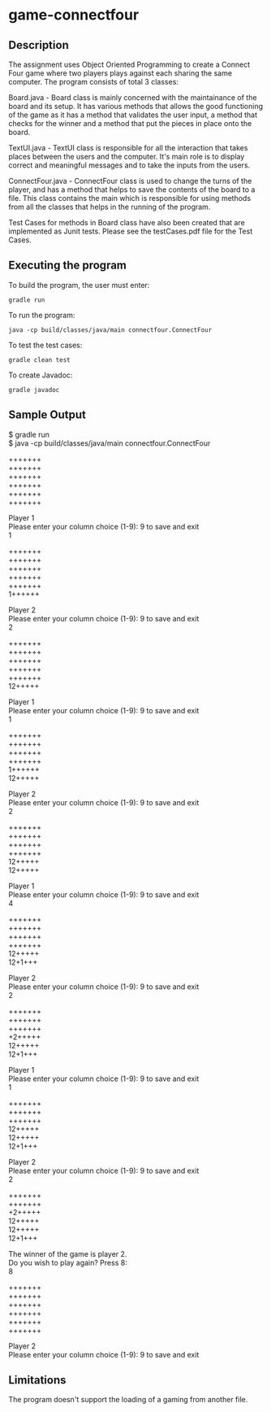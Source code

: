 # game-connectfour

## Description

The assignment uses Object Oriented Programming to create a Connect Four game where two players plays against each sharing the same computer. 
The program consists of total 3 classes:

Board.java - Board class is mainly concerned with the maintainance of the board and its setup. It has various methods that allows the good functioning of the game as it has a method that validates the user input, a method that checks for the winner and a method that put the pieces in place onto the board. 

TextUI.java - TextUI class is responsible for all the interaction that takes places between the users and the computer. It's main role is to display correct and meaningful messages and to take the inputs from the users.  

ConnectFour.java - ConnectFour class is used to change the turns of the player, and has a method that helps to save the contents of the board to a file. This class contains the main which is responsible for using methods from all the classes that helps in the running of the program.


Test Cases for methods in Board class have also been created that are implemented as Junit tests.
Please see the testCases.pdf file for the Test Cases.

## Executing the program

To build the program, the user must enter:
```
gradle run
```
To run the program:
```
java -cp build/classes/java/main connectfour.ConnectFour
```
To test the test cases:
```
gradle clean test
```
To create Javadoc:
```
gradle javadoc
```

## Sample Output

$ gradle run <br>
$ java -cp build/classes/java/main connectfour.ConnectFour<br>

+++++++<br>
+++++++<br>
+++++++<br>
+++++++<br>
+++++++<br>
+++++++<br>

Player 1<br>
Please enter your column choice (1-9): 9 to save and exit<br>
1<br>
 
+++++++<br>
+++++++<br>
+++++++<br>
+++++++<br>
+++++++<br>
1++++++<br>

Player 2<br>
Please enter your column choice (1-9): 9 to save and exit<br>
2<br>
 
+++++++<br>
+++++++<br>
+++++++<br>
+++++++<br>
+++++++<br>
12+++++<br>

Player 1<br>
Please enter your column choice (1-9): 9 to save and exit<br>
1<br>
 
+++++++<br>
+++++++<br>
+++++++<br>
+++++++<br>
1++++++<br>
12+++++<br>

Player 2<br>
Please enter your column choice (1-9): 9 to save and exit<br>
2<br>
 
+++++++<br>
+++++++<br>
+++++++<br>
+++++++<br>
12+++++<br>
12+++++<br>

Player 1<br>
Please enter your column choice (1-9): 9 to save and exit<br>
4<br>
 
+++++++<br>
+++++++<br>
+++++++<br>
+++++++<br>
12+++++<br>
12+1+++<br>

Player 2<br>
Please enter your column choice (1-9): 9 to save and exit<br>
2<br>
 
+++++++<br>
+++++++<br>
+++++++<br>
+2+++++<br>
12+++++<br>
12+1+++<br>

Player 1<br>
Please enter your column choice (1-9): 9 to save and exit<br>
1<br>
 
+++++++<br>
+++++++<br>
+++++++<br>
12+++++<br>
12+++++<br>
12+1+++<br>

Player 2<br>
Please enter your column choice (1-9): 9 to save and exit<br>
2<br>
 
+++++++<br>
+++++++<br>
+2+++++<br>
12+++++<br>
12+++++<br>
12+1+++<br>

The winner of the game is player 2.<br>
Do you wish to play again? Press 8: <br>
8<br>
 
+++++++<br>
+++++++<br>
+++++++<br>
+++++++<br>
+++++++<br>
+++++++<br>

Player 2<br>
Please enter your column choice (1-9): 9 to save and exit<br>


## Limitations

The program doesn't support the loading of a gaming from another file. <br>

